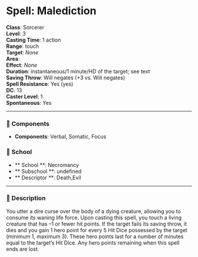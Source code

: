 
# Spell: Malediction
**Class**: Sorcerer  
**Level**: 3  
**Casting Time**: 1 action  
**Range**: touch  
**Target**: _None_  
**Area**:   
**Effect**: _None_  
**Duration**: instantaneous/1 minute/HD of the target; see text  
**Saving Throw**: Will negates (+3 vs. Will negates)  
**Spell Resistance**: Yes (yes)  
**DC**: 13  
**Caster Level**: 1  
**Spontaneous**: Yes

---

### 🔮 Components
- **Components**: Verbal, Somatic, Focus

### 🏫 School
- ** School **: Necromancy
- ** Subschool **: undefined
- ** Descriptor **: Death,Evil
---

### 📜 Description
You utter a dire curse over the body of a dying creature, allowing you to consume its waning life force. Upon casting this spell, you touch a living creature that has –1 or fewer hit points. If the target fails its saving throw, it dies and you gain 1 hero point for every 5 Hit Dice possessed by the target (minimum 1, maximum 3). These hero points last for a number of minutes equal to the target’s Hit Dice. Any hero points remaining when this spell ends are lost.
